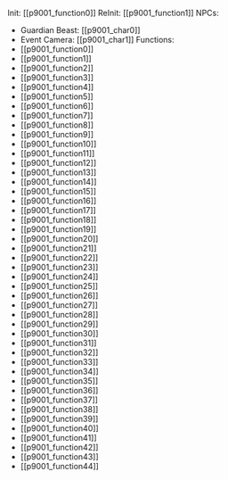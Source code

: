 Init: [[p9001_function0]]
ReInit: [[p9001_function1]]
NPCs:
- Guardian Beast: [[p9001_char0]]
- Event Camera: [[p9001_char1]]
Functions:
- [[p9001_function0]]
- [[p9001_function1]]
- [[p9001_function2]]
- [[p9001_function3]]
- [[p9001_function4]]
- [[p9001_function5]]
- [[p9001_function6]]
- [[p9001_function7]]
- [[p9001_function8]]
- [[p9001_function9]]
- [[p9001_function10]]
- [[p9001_function11]]
- [[p9001_function12]]
- [[p9001_function13]]
- [[p9001_function14]]
- [[p9001_function15]]
- [[p9001_function16]]
- [[p9001_function17]]
- [[p9001_function18]]
- [[p9001_function19]]
- [[p9001_function20]]
- [[p9001_function21]]
- [[p9001_function22]]
- [[p9001_function23]]
- [[p9001_function24]]
- [[p9001_function25]]
- [[p9001_function26]]
- [[p9001_function27]]
- [[p9001_function28]]
- [[p9001_function29]]
- [[p9001_function30]]
- [[p9001_function31]]
- [[p9001_function32]]
- [[p9001_function33]]
- [[p9001_function34]]
- [[p9001_function35]]
- [[p9001_function36]]
- [[p9001_function37]]
- [[p9001_function38]]
- [[p9001_function39]]
- [[p9001_function40]]
- [[p9001_function41]]
- [[p9001_function42]]
- [[p9001_function43]]
- [[p9001_function44]]
